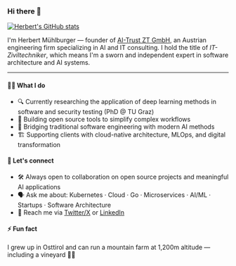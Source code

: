 ### Hi there 👋

[![Herbert's GitHub stats](https://github-readme-stats.vercel.app/api?username=muehlburger&show_icons=true&theme=default)](https://github.com/muehlburger/github-readme-stats)

I'm Herbert Mühlburger — founder of [AI-Trust ZT GmbH](https://www.it-zt.at), an Austrian engineering firm specializing in AI and IT consulting. I hold the title of *IT-Ziviltechniker*, which means I'm a sworn and independent expert in software architecture and AI systems.

---

#### 👨‍💻 What I do
- 🔍 Currently researching the application of deep learning methods in software and security testing (PhD @ TU Graz)
- 🔧 Building open source tools to simplify complex workflows
- 🧠 Bridging traditional software engineering with modern AI methods
- 🏗️ Supporting clients with cloud-native architecture, MLOps, and digital transformation

#### 🤝 Let's connect
- 🛠️ Always open to collaboration on open source projects and meaningful AI applications
- 🗣️ Ask me about: Kubernetes · Cloud · Go · Microservices · AI/ML · Startups · Software Architecture
- 📨 Reach me via [Twitter/X](https://twitter.com/hmuehlburger) or [LinkedIn](https://www.linkedin.com/in/herbertmuehlburger/)

#### ⚡ Fun fact
I grew up in Osttirol and can run a mountain farm at 1,200m altitude — including a vineyard 🌱🍇
